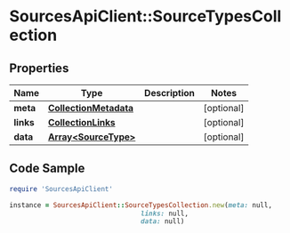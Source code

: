 # SourcesApiClient::SourceTypesCollection

## Properties

Name | Type | Description | Notes
------------ | ------------- | ------------- | -------------
**meta** | [**CollectionMetadata**](CollectionMetadata.md) |  | [optional] 
**links** | [**CollectionLinks**](CollectionLinks.md) |  | [optional] 
**data** | [**Array&lt;SourceType&gt;**](SourceType.md) |  | [optional] 

## Code Sample

```ruby
require 'SourcesApiClient'

instance = SourcesApiClient::SourceTypesCollection.new(meta: null,
                                 links: null,
                                 data: null)
```



